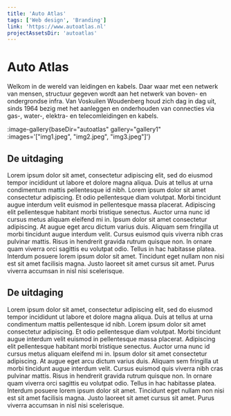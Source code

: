 ```yaml
---
title: 'Auto Atlas'
tags: ['Web design', 'Branding']
link: 'https://www.autoatlas.nl'
projectAssetsDir: 'autoatlas'
---
```

# Auto Atlas

Welkom in de wereld van leidingen en kabels. Daar waar met een netwerk van mensen, structuur gegeven wordt aan het netwerk van boven- en ondergrondse infra. Van Voskuilen Woudenberg houd zich dag in dag uit, sinds 1964 bezig met het aanleggen en onderhouden van connecties via gas-, water-, elektra- en telecomleidingen en kabels.

:image-gallery{baseDir="autoatlas" gallery="gallery1" :images='["img1.jpeg", "img2.jpeg", "img3.jpeg"]'}

## De uitdaging

Lorem ipsum dolor sit amet, consectetur adipiscing elit, sed do eiusmod tempor incididunt ut labore et dolore magna aliqua. Duis at tellus at urna condimentum mattis pellentesque id nibh. Lorem ipsum dolor sit amet consectetur adipiscing. Et odio pellentesque diam volutpat. Morbi tincidunt augue interdum velit euismod in pellentesque massa placerat. Adipiscing elit pellentesque habitant morbi tristique senectus. Auctor urna nunc id cursus metus aliquam eleifend mi in. Ipsum dolor sit amet consectetur adipiscing. At augue eget arcu dictum varius duis. Aliquam sem fringilla ut morbi tincidunt augue interdum velit. Cursus euismod quis viverra nibh cras pulvinar mattis. Risus in hendrerit gravida rutrum quisque non. In ornare quam viverra orci sagittis eu volutpat odio. Tellus in hac habitasse platea. Interdum posuere lorem ipsum dolor sit amet. Tincidunt eget nullam non nisi est sit amet facilisis magna. Justo laoreet sit amet cursus sit amet. Purus viverra accumsan in nisl nisi scelerisque.

## De uitdaging

Lorem ipsum dolor sit amet, consectetur adipiscing elit, sed do eiusmod tempor incididunt ut labore et dolore magna aliqua. Duis at tellus at urna condimentum mattis pellentesque id nibh. Lorem ipsum dolor sit amet consectetur adipiscing. Et odio pellentesque diam volutpat. Morbi tincidunt augue interdum velit euismod in pellentesque massa placerat. Adipiscing elit pellentesque habitant morbi tristique senectus. Auctor urna nunc id cursus metus aliquam eleifend mi in. Ipsum dolor sit amet consectetur adipiscing. At augue eget arcu dictum varius duis. Aliquam sem fringilla ut morbi tincidunt augue interdum velit. Cursus euismod quis viverra nibh cras pulvinar mattis. Risus in hendrerit gravida rutrum quisque non. In ornare quam viverra orci sagittis eu volutpat odio. Tellus in hac habitasse platea. Interdum posuere lorem ipsum dolor sit amet. Tincidunt eget nullam non nisi est sit amet facilisis magna. Justo laoreet sit amet cursus sit amet. Purus viverra accumsan in nisl nisi scelerisque.